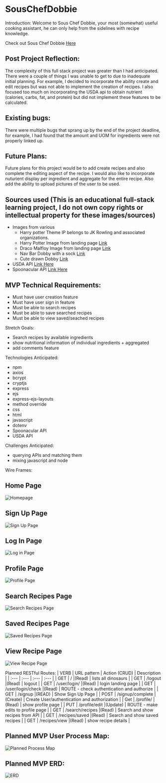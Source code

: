 # SousChefDobbie

Introduction:
Welcome to Sous Chef Dobbie, your most (somewhat) useful cooking assistant, he can only help from the sidelines with recipe knowledge. 

Check out Sous Chef Dobbie [Here](https://souschefdobbie.herokuapp.com/)

## Post Project Reflection:
The complexity of this full stack project was greater than I had anticipated. There were a couple of things I was unable to get to due to inadequate initial planning. For example, I decided to incorporate the ability create and edit recipes but was not able to implement the creation of recipes. I also focused too much on incorporating the USDA api to obtain nutrient (calories, carbs, fat, and protein) but did not implement these features to be calculated. 

## Existing bugs:
There were multiple bugs that sprang up by the end of the project deadline, for example, I had found that the amount and UOM for ingredients were not properly linked up.

## Future Plans:
Future plans for this project would be to add create recipes and also complete the editing aspect of the recipe. I would also like to incorporate nuturient display per ingredient and aggregate for the entire recipe. Also add the ability to upload pictures of the user to be used. 

## Sources used (This is an educational full-stack learning project, I do not own copy rights or intellectual property for these images/sources)
- Images from various 
    - Harry potter Theme IP belongs to JK Rowling and associated organizations.
    - Harry Potter Image from landing page [Link](https://www.memecreator.org/static/images/templates/1499417.jpg)
    - Draco Malfloy Image from landing page [Link](https://cdn.mos.cms.futurecdn.net/er4HXc7zSAUfyCkQbcpauU.jpg)
    - Nav Bar Dobby with a sock [Link](https://www.kindpng.com/picc/m/726-7266773_dobby-harrypotter-hp-hogwarts-dobby-from-harry-potter.png)
    - Cute drawn Dobby [Link](https://rlv.zcache.com/dobby_cartoon_character_art_classic_round_sticker-r29f4846ad87d4bdd989d776e74e6b450_0ugmp_8byvr_704.webp)
- USDA API [Link Here](https://www.ers.usda.gov/developer/data-apis/)
- Spoonacular API [Link Here](https://spoonacular.com/food-api)
 

## MVP Technical Requirements:
- Must have user creation feature
- Must have user sign in feature
- Must be able to search recipes
- Must be able to save searched recipes
- Must be able to view saved/seached recipes

Stretch Goals:
- Search recipes by available ingredients
- show nutritional information of individual ingredients + aggregated
- add comments feature


Technologies Anticipated:
- npm
- axios
- bcrypt
- cryptjs
- express
- ejs
- express-ejs-layouts
- method override
- css
- html
- javascript
- dotenv
- Spoonacular API
- USDA API

Challenges Anticipated:
- querying APIs and matching them
- mixing javascript and node



Wire Frames:
## Home Page
![Homepage](./Planning/Wireframes-HomePage.jpg)

## Sign Up Page
![Sign Up Page](./Planning/Wireframes-Signup.jpg)

## Log In Page
![Log in Page ](./Planning/Wireframes-Login.jpg)

## Profile Page
![Profile Page](./Planning/Wireframes-Profile.jpg)

## Search Recipes Page
![Search Recipes Page](./Planning/Wireframes-searchrecipes.jpg)

## Saved Recipes Page
![Saved Recipes Page](./Planning/Wireframes-savedrecipies.jpg)

## View Recipe Page
![View Recipe Page](./Planning/Wireframes-viewrecipes.jpg)


Planned RESTful Routes:
| VERB | URL pattern | Action \(CRUD\) | Description |
| :--- | :--- | :--- | :--- |
| GET | / |\(Read\) | lists all dinosaurs |
| GET | /logout |\(Read\) | logout |
| GET | /user/login/ |\(Read\) | login landing page |
| GET | /user/login/check |\(Read\) | ROUTE - check authentication and authorize |
| GET | /signup |\(READ\) | Show Sign Up Page |
| POST | /signup/complete |\(Create\) | Create User/authentication and authorization |
| Get | /profile/ |\(Read\) | show profile page |
| PUT | /profile/edit |\(Update\) | ROUTE - make edits to profile page |
| GET | /search/recipes |\(Read\) | Search and show recipes from API |
| GET | /recipes/saved |\(Read\) | Search and show saved recipes |
| GET | /recipes/view |\(Read\) | show recipe details |

## Planned MVP User Process Map:
![Planned Process Map](./Planning/planningMVP-UserProcessMap.PNG)

## Planned MVP ERD:
![ERD](./Planning/planningMVP-ERD.PNG)

